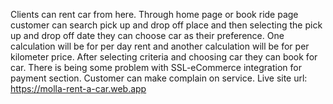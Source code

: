 Clients can rent car from here.
Through home page or book ride page customer can search pick up and drop off place and then selecting the pick up and drop off date they can choose car as their preference. One calculation will be for per day rent and another calculation will be for per kilometer price. After selecting criteria and choosing car they can book for car.
There is being some problem with SSL-eCommerce integration for payment section.
Customer can make complain on service.
Live site url: https://molla-rent-a-car.web.app

